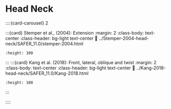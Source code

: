 # Head Neck

::::{card-carousel} 2

:::{card} Stemper et al., (2004): Extension
:margin: 2
:class-body: text-center
:class-header: bg-light text-center
:link: ../Stemper-2004-head-neck/SAFER_11.0/stemper-2004.html
```{image} ../Stemper-2004-head-neck/_env/setup_stemper_HN_V11.png
:height: 100
```
:::
:::{card} Kang et al. (2018): Front, lateral, oblique and twist
:margin: 2
:class-body: text-center
:class-header: bg-light text-center
:link: ../Kang-2018-head-neck/SAFER_11.0/Kang-2018.html
```{image} ../Kang-2018-head-neck/_env/setup_HN_kang_S11.PNG
:height: 100
```
:::

::::
